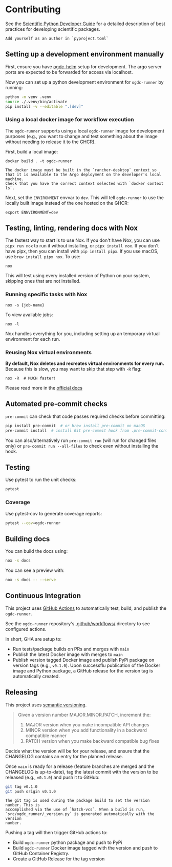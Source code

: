 # Contributing

See the [Scientific Python Developer Guide][spc-dev-intro] for a detailed
description of best practices for developing scientific packages.

[spc-dev-intro]: https://learn.scientific-python.org/development/

```{note}
Add yourself as an author in `pyproject.toml`
```

## Setting up a development environment manually

First, ensure you have [ogdc-helm](https://github.com/QGreenland-Net/ogdc-helm)
setup for development. The argo server ports are expected to be forwarded for
access via localhost.

Now you can set up a python development environment for `ogdc-runner` by
running:

```bash
python -m venv .venv
source ./.venv/bin/activate
pip install -v --editable ".[dev]"
```

### Using a local docker image for workflow execution

The `ogdc-runner` supports using a local `ogdc-runner` image for development
purposes (e.g., you want to change and test something about the image without
needing to release it to the GHCR).

First, build a local image:

```
docker build . -t ogdc-runner
```

```{note}
The docker image must be built in the `rancher-desktop` context so
that it is available to the Argo deployment on the developer's local machine.
Check that you have the correct context selected with `docker context ls`.
```

Next, set the `ENVIRONMENT` envvar to `dev`. This will tell `ogdc-runner` to use
the locally built image instead of the one hosted on the GHCR:

```
export ENNVIRONMENT=dev
```

## Testing, linting, rendering docs with Nox

The fastest way to start is to use Nox. If you don't have Nox, you can use
`pipx run nox` to run it without installing, or `pipx install nox`. If you don't
have pipx, then you can install with `pip install pipx`. If you use macOS, use
`brew install pipx nox`. To use:

```console
nox
```

This will test using every installed version of Python on your system, skipping
ones that are not installed.

### Running specific tasks with Nox

```console
nox -s {job-name}
```

To view available jobs:

```console
nox -l
```

Nox handles everything for you, including setting up an temporary virtual
environment for each run.

### Reusing Nox virtual environments

**By default, Nox deletes and recreates virtual environments for every run.**
Because this is slow, you may want to skip that step with `-R` flag:

```console
nox -R  # MUCH faster!
```

Please read more in the
[official docs](https://nox.thea.codes/en/stable/usage.html#re-using-virtualenvs)

## Automated pre-commit checks

`pre-commit` can check that code passes required checks before committing:

```bash
pip install pre-commit  # or brew install pre-commit on macOS
pre-commit install  # install Git pre-commit hook from .pre-commit-config.yml
```

You can also/alternatively run `pre-commit run` (will run for changed files
only) or `pre-commit run --all-files` to check even without installing the hook.

## Testing

Use pytest to run the unit checks:

```bash
pytest
```

### Coverage

Use pytest-cov to generate coverage reports:

```bash
pytest --cov=ogdc-runner
```

## Building docs

You can build the docs using:

```bash
nox -s docs
```

You can see a preview with:

```bash
nox -s docs -- --serve
```

## Continuous Integration

This project uses [GitHub Actions](https://docs.github.com/en/actions) to
automatically test, build, and publish the `ogdc-runner`.

See the `ogdc-runner` repository's
[.github/workflows/](https://github.com/QGreenland-Net/ogdc-runner/tree/main/.github/workflows)
directory to see configured actions.

In short, GHA are setup to:

- Run tests/package builds on PRs and merges with `main`
- Publish the latest Docker image with merges to `main`
- Publish version tagged Docker image and publish PyPi package on version tags
  (e.g., `v0.1.0`). Upon successflu publication of the Docker image and Python
  package, a GitHub release for the version tag is automatically created.

## Releasing

This project uses [semantic versioning](https://semver.org/).

> Given a version number MAJOR.MINOR.PATCH, increment the:
>
> 1. MAJOR version when you make incompatible API changes
> 2. MINOR version when you add functionality in a backward compatible manner
> 3. PATCH version when you make backward compatible bug fixes

Decide what the version will be for your release, and ensure that the CHANGELOG
contains an entry for the planned release.

Once `main` is ready for a release (feature branches are merged and the
CHANGELOG is up-to-date), tag the latest commit with the version to be released
(e.g., `v0.1.0`) and push it to GitHub:

```bash
git tag v0.1.0
git push origin v0.1.0
```

```{note}
The git tag is used during the package build to set the version number. This is
accomplished via the use of `hatch-vcs`. When a build is run,
`src/ogdc_runner/_version.py` is generated automatically with the version
number.
```

Pushing a tag will then trigger GitHub actions to:

- Build `ogdc-runner` python package and push to PyPi
- Build `ogdc-runner` Docker image tagged with the version and push to GitHub
  Container Registry.
- Create a GitHub Release for the tag version
